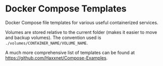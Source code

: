 # Docker Compose Templates

Docker Compose file templates for various useful containerized services.

Volumes are stored relative to the current folder (makes it easier to move and backup volumes). The convention used is `./volumes/CONTAINER_NAME/VOLUME_NAME`.

A much more comprehensive list of templates can be found at <https://github.com/Haxxnet/Compose-Examples>.
